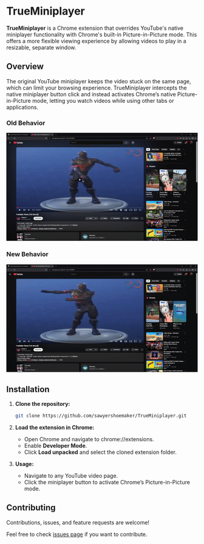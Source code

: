# TrueMiniplayer

**TrueMiniplayer** is a Chrome extension that overrides YouTube's native miniplayer functionality with Chrome's built-in Picture-in-Picture mode. This offers a more flexible viewing experience by allowing videos to play in a resizable, separate window.

## Overview

The original YouTube miniplayer keeps the video stuck on the same page, which can limit your browsing experience. TrueMiniplayer intercepts the native miniplayer button click and instead activates Chrome’s native Picture-in-Picture mode, letting you watch videos while using other tabs or applications.

### Old Behavior
![Old Miniplayer](https://raw.githubusercontent.com/sawyershoemaker/true-miniplayer/main/demo/old_miniplayer.gif)

### New Behavior
![New Miniplayer](https://raw.githubusercontent.com/sawyershoemaker/true-miniplayer/main/demo/new_miniplayer.gif)

## Installation
1. **Clone the repository:**

   ```bash
   git clone https://github.com/sawyershoemaker/TrueMiniplayer.git
   
2. **Load the extension in Chrome:**
   - Open Chrome and navigate to chrome://extensions.
   - Enable **Developer Mode**.
   - Click **Load unpacked** and select the cloned extension folder.

4. **Usage:**
   - Navigate to any YouTube video page.
   - Click the miniplayer button to activate Chrome’s Picture-in-Picture mode.


## Contributing
Contributions, issues, and feature requests are welcome!  

Feel free to check [issues page](https://github.com/sawyershoemaker/true-miniplayer/issues) if you want to contribute.
